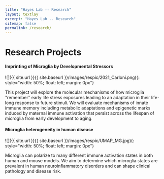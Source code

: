 ```yaml
---
title: "Hayes Lab -- Research"
layout: textlay
excerpt: "Hayes Lab -- Research"
sitemap: false
permalink: /research/
---
```


# Research Projects

#### Imprinting of Microglia by Developmental Stressors
![]({{ site.url }}{{ site.baseurl }}/images/respic/2021_Carloni.png){: style="width: 50%; float: left; margin: 0px"}







This project will explore the molecular mechanisms of how microglia "remember" early life stress exposures leading to an adaptation in their life-long response to future stimuli. We will evaluate mechanisms of innate immune memory including metabolic adaptations and epigenetic marks induced by maternal immune activation that persist across the lifespan of microglia from early development to aging.

#### Microglia heterogeneity in human disease
![]({{ site.url }}{{ site.baseurl }}/images/respic/UMAP_MG.jpg){: style="width: 50%; float: left; margin: 0px"}

Microglia can polarize to many different immune activation states in both human and mouse models. We aim to determine which microglia states are prevalent in human neuroinflammatory disorders and can shape clinical pathology and disease risk. 
